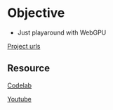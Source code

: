 # Objective
- Just playaround with WebGPU

[Project urls](https://jasonlhy.github.io/webgpu-game-of-life/)

## Resource
[Codelab](https://codelabs.developers.google.com/your-first-webgpu-app#3)

[Youtube](https://www.youtube.com/watch?v=m6T-Mq1BPXg)
